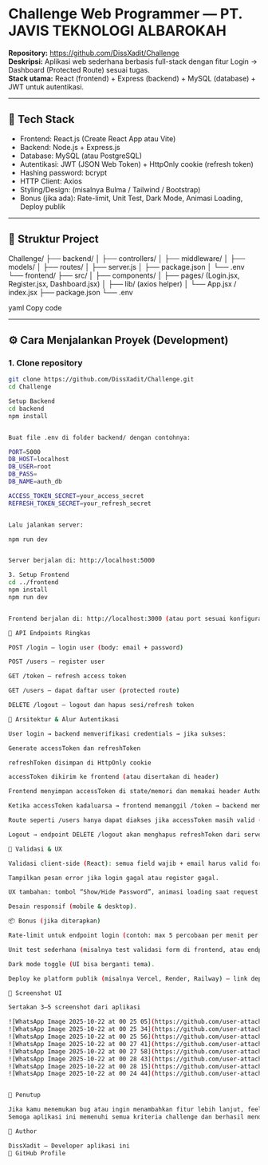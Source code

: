 # Challenge Web Programmer — PT. JAVIS TEKNOLOGI ALBAROKAH

**Repository:** https://github.com/DissXadit/Challenge  
**Deskripsi:** Aplikasi web sederhana berbasis full-stack dengan fitur Login → Dashboard (Protected Route) sesuai tugas.  
**Stack utama:** React (frontend) + Express (backend) + MySQL (database) + JWT untuk autentikasi.

---

## 🚀 Tech Stack  
- Frontend: React.js (Create React App atau Vite)  
- Backend: Node.js + Express.js  
- Database: MySQL (atau PostgreSQL)  
- Autentikasi: JWT (JSON Web Token) + HttpOnly cookie (refresh token)  
- Hashing password: bcrypt  
- HTTP Client: Axios  
- Styling/Design: (misalnya Bulma / Tailwind / Bootstrap)  
- Bonus (jika ada): Rate-limit, Unit Test, Dark Mode, Animasi Loading, Deploy publik  

---

## 📁 Struktur Project  
Challenge/
├── backend/
│ ├── controllers/
│ ├── middleware/
│ ├── models/
│ ├── routes/
│ ├── server.js
│ ├── package.json
│ └── .env
└── frontend/
├── src/
│ ├── components/
│ ├── pages/ (Login.jsx, Register.jsx, Dashboard.jsx)
│ ├── lib/ (axios helper)
│ └── App.jsx / index.jsx
├── package.json
└── .env

yaml
Copy code

---

## ⚙️ Cara Menjalankan Proyek (Development)  
### 1. Clone repository  
```bash
git clone https://github.com/DissXadit/Challenge.git
cd Challenge

Setup Backend
cd backend
npm install


Buat file .env di folder backend/ dengan contohnya:

PORT=5000
DB_HOST=localhost
DB_USER=root
DB_PASS=
DB_NAME=auth_db

ACCESS_TOKEN_SECRET=your_access_secret
REFRESH_TOKEN_SECRET=your_refresh_secret


Lalu jalankan server:

npm run dev


Server berjalan di: http://localhost:5000

3. Setup Frontend
cd ../frontend
npm install
npm run dev


Frontend berjalan di: http://localhost:3000 (atau port sesuai konfigurasi)

📡 API Endpoints Ringkas

POST /login – login user (body: email + password)

POST /users – register user

GET /token – refresh access token

GET /users – dapat daftar user (protected route)

DELETE /logout – logout dan hapus sesi/refresh token

🔐 Arsitektur & Alur Autentikasi

User login → backend memverifikasi credentials → jika sukses:

Generate accessToken dan refreshToken

refreshToken disimpan di HttpOnly cookie

accessToken dikirim ke frontend (atau disertakan di header)

Frontend menyimpan accessToken di state/memori dan memakai header Authorization: Bearer <token> untuk endpoint protected.

Ketika accessToken kadaluarsa → frontend memanggil /token → backend memverifikasi refreshToken di cookie → generate accessToken baru → dikirim ke frontend.

Route seperti /users hanya dapat diakses jika accessToken masih valid (middleware di backend memverifikasi).

Logout → endpoint DELETE /logout akan menghapus refreshToken dari server dan cookie dikosongkan → user diarahkan ke login.

🧪 Validasi & UX

Validasi client-side (React): semua field wajib + email harus valid format.

Tampilkan pesan error jika login gagal atau register gagal.

UX tambahan: tombol “Show/Hide Password”, animasi loading saat request login/ketika loading, disable tombol saat loading.

Desain responsif (mobile & desktop).

📦 Bonus (jika diterapkan)

Rate-limit untuk endpoint login (contoh: max 5 percobaan per menit per IP).

Unit test sederhana (misalnya test validasi form di frontend, atau endpoint login di backend).

Dark mode toggle (UI bisa berganti tema).

Deploy ke platform publik (misalnya Vercel, Render, Railway) — link deploy: [isi jika ada]

📸 Screenshot UI

Sertakan 3–5 screenshot dari aplikasi 

![WhatsApp Image 2025-10-22 at 00 25 05](https://github.com/user-attachments/assets/411a5f76-98a1-4efa-9366-931c0ade1faa)
![WhatsApp Image 2025-10-22 at 00 25 34](https://github.com/user-attachments/assets/72315935-e34d-4828-bcee-02078e1d0218)
![WhatsApp Image 2025-10-22 at 00 25 56](https://github.com/user-attachments/assets/ba0da544-ed40-43aa-b35b-85e555f69aaa)
![WhatsApp Image 2025-10-22 at 00 27 41](https://github.com/user-attachments/assets/a7815ef6-fbaf-42fe-b914-43009f7b4472)
![WhatsApp Image 2025-10-22 at 00 27 58](https://github.com/user-attachments/assets/f94a7d2e-dc9e-4a89-a22f-e4cbc0add8cb)
![WhatsApp Image 2025-10-22 at 00 28 43](https://github.com/user-attachments/assets/14a52847-0932-4ad5-b1dc-f9cb5b9160e7)
![WhatsApp Image 2025-10-22 at 00 28 15](https://github.com/user-attachments/assets/6226a363-b17b-4650-ae40-31250fab3402)
![WhatsApp Image 2025-10-22 at 00 24 44](https://github.com/user-attachments/assets/efa32090-be9e-4739-8594-5541a77b3646)


📝 Penutup

Jika kamu menemukan bug atau ingin menambahkan fitur lebih lanjut, feel free untuk eksplorasi (misalnya menambahkan profil user, update password, rol akses, dll).
Semoga aplikasi ini memenuhi semua kriteria challenge dan berhasil mendapatkan hasil terbaik!

👤 Author

DissXadit – Developer aplikasi ini
📍 GitHub Profile



